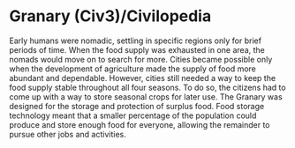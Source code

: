 # Granary (Civ3)/Civilopedia

Early humans were nomadic, settling in specific regions only for brief periods of time. When the food supply was exhausted in 
one area, the nomads would move on to search for more. Cities became possible only when the development of agriculture made 
the supply of food more abundant and dependable. However, cities still needed a way to keep the food supply stable throughout 
all four seasons. To do so, the citizens had to come up with a way to store seasonal crops for later use. The Granary was designed 
for the storage and protection of surplus food. Food storage technology meant that a smaller percentage of the population could 
produce and store enough food for everyone, allowing the remainder to pursue other jobs and activities.